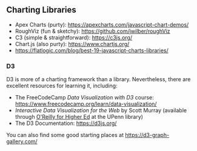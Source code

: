 ## Charting Libraries

* Apex Charts (purty): https://apexcharts.com/javascript-chart-demos/
* RoughViz (fun & sketchy): https://github.com/jwilber/roughViz
* C3 (simple & straightforward): https://c3js.org/
* Chart.js (also purty): https://www.chartjs.org/
* https://flatlogic.com/blog/best-19-javascript-charts-libraries/

### D3

D3 is more of a charting framework than a library. Nevertheless, there are excellent resources for learning it, including:

* The FreeCodeCamp _Data Visualization with D3_ course: https://www.freecodecamp.org/learn/data-visualization/
* _Interactive Data Visualization for the Web_ by Scott Murray (available through [O'Reilly for Higher Ed](http://hdl.library.upenn.edu/1017/7026) at the UPenn library)
* The D3 Documentation: https://d3js.org/

You can also find some good starting places at https://d3-graph-gallery.com/
